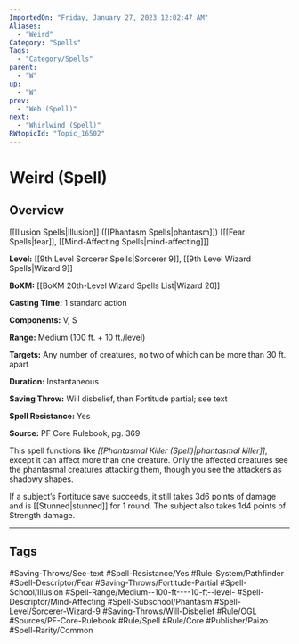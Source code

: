 ```yaml
---
ImportedOn: "Friday, January 27, 2023 12:02:47 AM"
Aliases:
  - "Weird"
Category: "Spells"
Tags:
  - "Category/Spells"
parent:
  - "W"
up:
  - "W"
prev:
  - "Web (Spell)"
next:
  - "Whirlwind (Spell)"
RWtopicId: "Topic_16502"
---
```

# Weird (Spell)
## Overview
[[Illusion Spells|Illusion]] ([[Phantasm Spells|phantasm]]) \[[[Fear Spells|fear]], [[Mind-Affecting Spells|mind-affecting]]]

**Level:** [[9th Level Sorcerer Spells|Sorcerer 9]],  [[9th Level Wizard Spells|Wizard 9]]

**BoXM:** [[BoXM 20th-Level Wizard Spells List|Wizard 20]]

**Casting Time:** 1 standard action

**Components:** V, S

**Range:** Medium (100 ft. + 10 ft./level)

**Targets:** Any number of creatures, no two of which can be more than 30 ft. apart

**Duration:** Instantaneous

**Saving Throw:** Will disbelief, then Fortitude partial; see text

**Spell Resistance:** Yes

**Source:** PF Core Rulebook, pg. 369

This spell functions like *[[Phantasmal Killer (Spell)|phantasmal killer]]*, except it can affect more than one creature. Only the affected creatures see the phantasmal creatures attacking them, though you see the attackers as shadowy shapes.

If a subject’s Fortitude save succeeds, it still takes 3d6 points of damage and is [[Stunned|stunned]] for 1 round. The subject also takes 1d4 points of Strength damage.


---
## Tags
#Saving-Throws/See-text #Spell-Resistance/Yes #Rule-System/Pathfinder #Spell-Descriptor/Fear #Saving-Throws/Fortitude-Partial #Spell-School/Illusion #Spell-Range/Medium--100-ft----10-ft--level- #Spell-Descriptor/Mind-Affecting #Spell-Subschool/Phantasm #Spell-Level/Sorcerer-Wizard-9 #Saving-Throws/Will-Disbelief #Rule/OGL #Sources/PF-Core-Rulebook #Rule/Spell #Rule/Core #Publisher/Paizo #Spell-Rarity/Common

